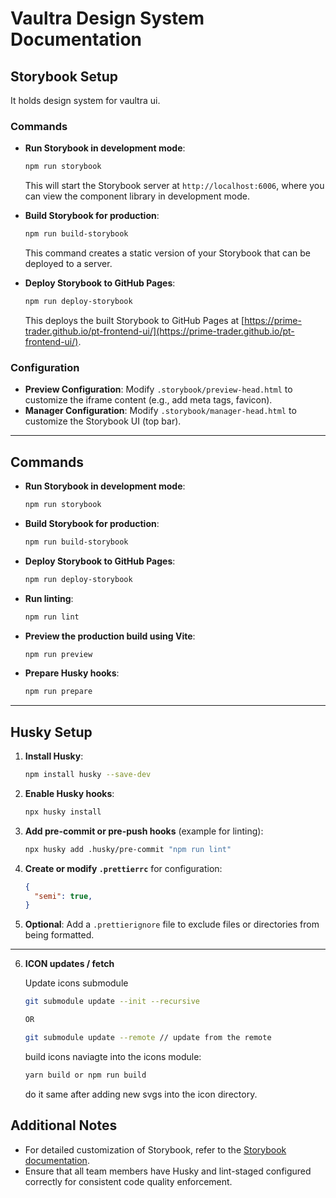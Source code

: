 
# Vaultra Design System Documentation

## Storybook Setup

It holds design system for vaultra ui.

### Commands

- **Run Storybook in development mode**:

   ```bash
   npm run storybook
   ```

   This will start the Storybook server at `http://localhost:6006`, where you can view the component library in development mode.

- **Build Storybook for production**:

   ```bash
   npm run build-storybook
   ```

   This command creates a static version of your Storybook that can be deployed to a server.

- **Deploy Storybook to GitHub Pages**:

   ```bash
   npm run deploy-storybook
   ```

   This deploys the built Storybook to GitHub Pages at [https://prime-trader.github.io/pt-frontend-ui/](https://prime-trader.github.io/pt-frontend-ui/).

### Configuration

- **Preview Configuration**: Modify `.storybook/preview-head.html` to customize the iframe content (e.g., add meta tags, favicon).
- **Manager Configuration**: Modify `.storybook/manager-head.html` to customize the Storybook UI (top bar).

---

## Commands

- **Run Storybook in development mode**:

   ```bash
   npm run storybook
   ```

- **Build Storybook for production**:

   ```bash
   npm run build-storybook
   ```

- **Deploy Storybook to GitHub Pages**:

   ```bash
   npm run deploy-storybook
   ```

- **Run linting**:

   ```bash
   npm run lint
   ```

- **Preview the production build using Vite**:

   ```bash
   npm run preview
   ```

- **Prepare Husky hooks**:

   ```bash
   npm run prepare
   ```

---

## Husky Setup

1. **Install Husky**:

   ```bash
   npm install husky --save-dev
   ```

2. **Enable Husky hooks**:

   ```bash
   npx husky install
   ```

3. **Add pre-commit or pre-push hooks** (example for linting):

   ```bash
   npx husky add .husky/pre-commit "npm run lint"
   ```

4. **Create or modify `.prettierrc`** for configuration:

   ```json
   {
     "semi": true,
   }
   ```

5. **Optional**: Add a `.prettierignore` file to exclude files or directories from being formatted.

---

6. **ICON updates / fetch**

   Update icons submodule

   ```bash
   git submodule update --init --recursive

   OR
   
   git submodule update --remote // update from the remote
   ```

   build icons naviagte into the icons module:
   ```bash
   yarn build or npm run build
   ```

   do it same after adding new svgs into the icon directory.

## Additional Notes

- For detailed customization of Storybook, refer to the [Storybook documentation](https://storybook.js.org/docs).
- Ensure that all team members have Husky and lint-staged configured correctly for consistent code quality enforcement.
